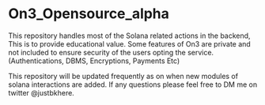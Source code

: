 # On3_Opensource_alpha
This repository handles most of the Solana related actions in the backend, This is to provide educational value. Some features of On3 are private and not included to ensure security of the users opting the service. (Authentications, DBMS, Encryptions, Payments Etc)


This repository will be updated frequently as on when new modules of solana interactions are added. If any questions please feel free to DM me on twitter @justbkhere. 
